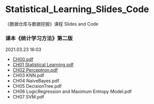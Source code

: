# Statistical_Learning_Slides_Code
《数据仓库与数据挖掘》课程 Slides and Code

### 课本《统计学习方法》第二版

2021.03.23 16:03

- [CH00.pdf](https://github.com/wjssx/Statistical_Learning_Slides_Code/blob/main/Slides/CH00%20OverView.pdf)
- [CH01 Statistical Learning.pdf](https://github.com/wjssx/Statistical_Learning_Slides_Code/blob/main/Slides/CH01%20Statistical%20Learning.pdf)
- [CH02 Perceptron.pdf](https://github.com/wjssx/Statistical_Learning_Slides_Code/blob/main/Slides/CH02%20Perceptron.pdf)
- CH03 KNN.pdf
- CH04 NaiveBayes.pdf
- CH05 DecisionTree.pdf
- CH06 LogicRegression and Maximum Entropy Model.pdf
- CH07 SVM.pdf
